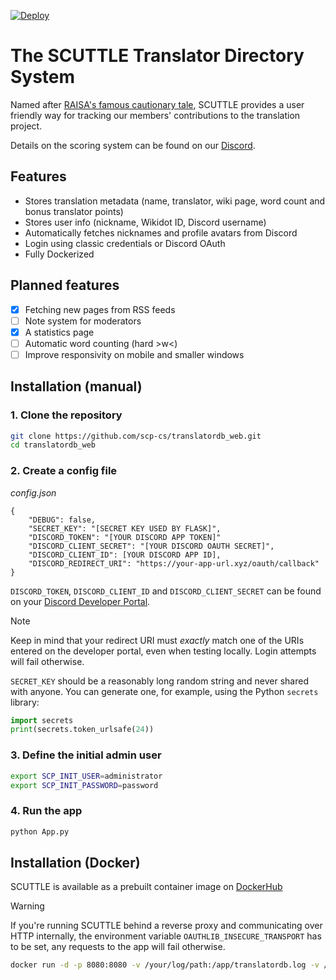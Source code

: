 [![Deploy](https://github.com/scp-cs/translatordb_web/actions/workflows/deploy.yml/badge.svg)](https://github.com/scp-cs/translatordb_web/actions/workflows/deploy.yml)
# The SCUTTLE Translator Directory System
Named after [RAISA's famous cautionary tale](https://scp-wiki.wikidot.com/scuttle), SCUTTLE provides a user friendly way for tracking our members' contributions to the translation project.

Details on the scoring system can be found on our [Discord](https://discord.gg/A6U2fCUJs6).

## Features

- Stores translation metadata (name, translator, wiki page, word count and bonus translator points)
- Stores user info (nickname, Wikidot ID, Discord username)
- Automatically fetches nicknames and profile avatars from Discord
- Login using classic credentials or Discord OAuth
- Fully Dockerized

## Planned features

- [X] Fetching new pages from RSS feeds
- [ ] Note system for moderators
- [X] A statistics page
- [ ] Automatic word counting (hard >w<)
- [ ] Improve responsivity on mobile and smaller windows

## Installation (manual)
### 1. Clone the repository
```bash
git clone https://github.com/scp-cs/translatordb_web.git
cd translatordb_web
```
### 2. Create a config file
*config.json*
```
{
    "DEBUG": false,
    "SECRET_KEY": "[SECRET KEY USED BY FLASK]",
    "DISCORD_TOKEN": "[YOUR DISCORD APP TOKEN]"
    "DISCORD_CLIENT_SECRET": "[YOUR DISCORD OAUTH SECRET]",
    "DISCORD_CLIENT_ID": [YOUR DISCORD APP ID],
    "DISCORD_REDIRECT_URI": "https://your-app-url.xyz/oauth/callback"
}
```
`DISCORD_TOKEN`, `DISCORD_CLIENT_ID` and `DISCORD_CLIENT_SECRET` can be found on your [Discord Developer Portal](https://discord.com/developers/applications).
> [!NOTE]
> Keep in mind that your redirect URI must *exactly* match one of the URIs entered on the developer portal, even when testing locally. Login attempts will fail otherwise.

`SECRET_KEY` should be a reasonably long random string and never shared with anyone. You can generate one, for example, using the Python `secrets` library:
```python
import secrets
print(secrets.token_urlsafe(24))
```
### 3. Define the initial admin user
```bash
export SCP_INIT_USER=administrator
export SCP_INIT_PASSWORD=password
```
### 4. Run the app
```bash
python App.py
```

## Installation (Docker)
SCUTTLE is available as a prebuilt container image on [DockerHub](https://hub.docker.com/r/x10102/translatordb)
> [!WARNING]
> If you're running SCUTTLE behind a reverse proxy and communicating over HTTP internally, the environment variable `OAUTHLIB_INSECURE_TRANSPORT` has to be set, any requests to the app will fail otherwise.
```bash
docker run -d -p 8080:8080 -v /your/log/path:/app/translatordb.log -v /your/data/path:/app/data/scp.db -v /your/config/path:/app/config.json:ro --name scuttle x10102/translatordb
```
